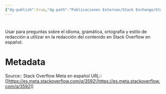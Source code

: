 ```yaml
---
{"dg-publish":true,"dg-path":"Publicaciones Externas/Stack Exchange/Stack Overflow en español/Stack Overflow en español Meta/es.meta.stackoverflow.com-3592.md","permalink":"/publicaciones-externas/stack-exchange/stack-overflow-en-espanol/stack-overflow-en-espanol-meta/es-meta-stackoverflow-com-3592/","hide":true,"noteIcon":"\"0\"","created":"2024-04-03T12:49:10.730-06:00","updated":"2024-04-05T16:44:03.623-06:00"}
---
```


# 

Usar para preguntas sobre el idioma, gramática, ortografía y estilo de redacción a utilizar en la redacción del contenido en Stack Overflow en español.

# Metadata
Source:: Stack Overflow Meta en español
URL:: [[https://es.meta.stackoverflow.com/q/3592\|https://es.meta.stackoverflow.com/q/3592]]

